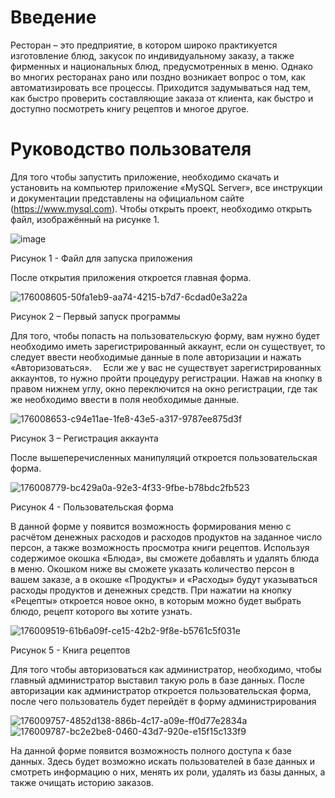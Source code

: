 # Введение
Ресторан – это предприятие, в котором широко практикуется изготовление блюд, закусок по индивидуальному заказу, а также фирменных и национальных блюд, предусмотренных в меню.
Однако во многих ресторанах рано или поздно возникает вопрос о том, как автоматизировать все процессы. Приходится задумываться над тем, как быстро проверить составляющие заказа от клиента, как быстро и доступно посмотреть книгу рецептов и многое другое. 
# Руководство пользователя
Для того чтобы запустить приложение, необходимо скачать и установить на компьютер приложение «MySQL Server», все инструкции и документации представлены на официальном сайте (https://www.mysql.com).
Чтобы открыть проект, необходимо открыть файл, изображённый на рисунке 1.

![image](https://user-images.githubusercontent.com/77586362/176284113-dc83c468-6859-413b-a242-86e2c463c916.png)

Рисунок 1 - Файл для запуска приложения

После открытия приложения откроется главная форма. 

![176008605-50fa1eb9-aa74-4215-b7d7-6cdad0e3a22a](https://user-images.githubusercontent.com/77586362/176286222-8c6d5b6f-6f08-49b6-8333-5396db8edc3f.jpg)

Рисунок 2 – Первый запуск программы

Для того, чтобы попасть на пользовательскую форму, вам нужно будет необходимо иметь зарегистрированный аккаунт, если он существует, то следует ввести необходимые данные в поле авторизации и нажать «Авторизоваться». 
Если же у вас не существует зарегистрированных аккаунтов, то нужно пройти процедуру регистрации. Нажав на кнопку в правом нижнем углу, окно переключится на окно регистрации, где так же необходимо ввести в поля необходимые данные.

![176008653-c94e11ae-1fe8-43e5-a317-9787ee875d3f](https://user-images.githubusercontent.com/77586362/176286361-ba5597e6-1ab6-4c5b-b0f4-0c932ad5e037.jpg)

Рисунок 3 – Регистрация аккаунта

После вышеперечисленных манипуляций откроется пользовательская форма.

![176008779-bc429a0a-92e3-4f33-9fbe-b78bdc2fb523](https://user-images.githubusercontent.com/77586362/176286491-a61d7175-3b41-4d28-a370-09209d94ef99.jpg)

Рисунок 4 - Пользовательская форма

В данной форме у появится возможность формирования меню с расчётом денежных расходов и расходов продуктов на заданное число персон, а также возможность просмотра книги рецептов. 
Используя содержимое окошка «Блюда», вы сможете добавлять и удалять блюда в меню. Окошком ниже вы сможете указать количество персон в вашем заказе, а в окошке «Продукты» и «Расходы» будут указываться расходы продуктов и денежных средств.
При нажатии на кнопку «Рецепты» откроется новое окно, в которым можно будет выбрать блюдо, рецепт которого вы хотите узнать.

![176009519-61b6a09f-ce15-42b2-9f8e-b5761c5f031e](https://user-images.githubusercontent.com/77586362/176286749-d0e281f1-42c8-44d6-a9cd-daaa2254d6b6.jpg)

Рисунок 5 - Книга рецептов 

Для того чтобы авторизоваться как администратор, необходимо, чтобы главный администратор выставил такую роль в базе данных.
После авторизации как администратор откроется пользовательская форма, после чего пользователь будет перейдёт в форму администрирования

![176009757-4852d138-886b-4c17-a09e-ff0d77e2834a](https://user-images.githubusercontent.com/77586362/176287580-06ab9ed2-5385-4f32-9a59-0dda0e5a6291.jpg)
![176009787-bc2e2be8-0460-43d7-920e-e15f15c133f9](https://user-images.githubusercontent.com/77586362/176287585-e560f0ce-38bf-4139-935b-8e74791e475b.jpg)

На данной форме появится возможность полного доступа к базе данных. Здесь будет возможно искать пользователей в базе данных и смотреть информацию о них, менять их роли, удалять из базы данных, а также очищать историю заказов.
